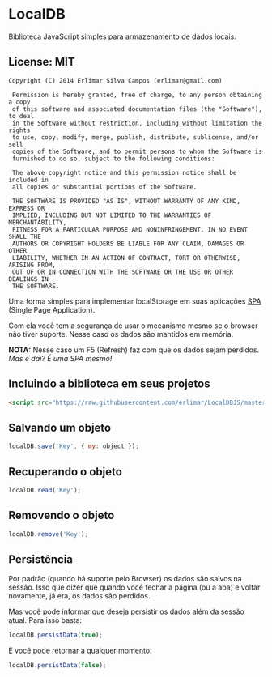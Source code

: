 LocalDB
=======

Biblioteca JavaScript simples para armazenamento de dados locais.

## License: MIT

    Copyright (C) 2014 Erlimar Silva Campos (erlimar@gmail.com)
    
     Permission is hereby granted, free of charge, to any person obtaining a copy
     of this software and associated documentation files (the "Software"), to deal
     in the Software without restriction, including without limitation the rights
     to use, copy, modify, merge, publish, distribute, sublicense, and/or sell
     copies of the Software, and to permit persons to whom the Software is
     furnished to do so, subject to the following conditions:
    
     The above copyright notice and this permission notice shall be included in
     all copies or substantial portions of the Software.
    
     THE SOFTWARE IS PROVIDED "AS IS", WITHOUT WARRANTY OF ANY KIND, EXPRESS OR
     IMPLIED, INCLUDING BUT NOT LIMITED TO THE WARRANTIES OF MERCHANTABILITY,
     FITNESS FOR A PARTICULAR PURPOSE AND NONINFRINGEMENT. IN NO EVENT SHALL THE
     AUTHORS OR COPYRIGHT HOLDERS BE LIABLE FOR ANY CLAIM, DAMAGES OR OTHER
     LIABILITY, WHETHER IN AN ACTION OF CONTRACT, TORT OR OTHERWISE, ARISING FROM,
     OUT OF OR IN CONNECTION WITH THE SOFTWARE OR THE USE OR OTHER DEALINGS IN
     THE SOFTWARE.


Uma forma simples para implementar localStorage em suas aplicações [SPA](http://en.wikipedia.org/wiki/Single-page_application) (Single Page Application).

Com ela você tem a segurança de usar o mecanismo mesmo se o browser não tiver suporte. Nesse caso os dados são mantidos em memória.

**NOTA:** Nesse caso um F5 (Refresh) faz com que os dados sejam perdidos. _Mas e daí? É uma SPA mesmo!_

## Incluindo a biblioteca em seus projetos

```html
<script src="https://raw.githubusercontent.com/erlimar/LocalDBJS/master/src/localdb.js">
```

## Salvando um objeto

```javascript
localDB.save('Key', { my: object });
```
    
## Recuperando o objeto

```javascript
localDB.read('Key');
```

## Removendo o objeto

```javascript
localDB.remove('Key');
```

## Persistência

Por padrão (quando há suporte pelo Browser) os dados são salvos na sessão. Isso que dizer que quando você fechar a página (ou a aba) e voltar novamente, já era, os dados são perdidos.

Mas você pode informar que deseja persistir os dados além da sessão atual. Para isso basta:

```javascript
localDB.persistData(true);
```
    
E você pode retornar a qualquer momento:

```javascript
localDB.persistData(false);
```
